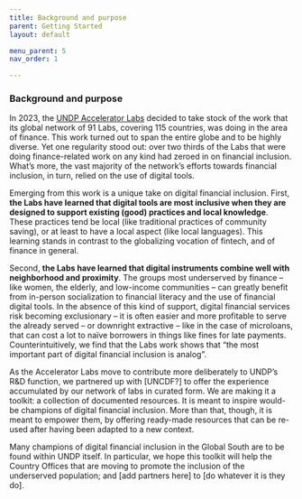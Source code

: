 ```yaml
---
title: Background and purpose 
parent: Getting Started
layout: default

menu_parent: 5
nav_order: 1

---
```


### Background and purpose 

In 2023, the [UNDP Accelerator Labs](https://acceleratorlabs.undp.org) decided to take stock of the work that its global network of 91 Labs, covering 115 countries, was doing in the area of finance. This work turned out to span the entire globe and to be highly diverse. Yet one regularity stood out: over two thirds of the Labs that were doing finance-related work on any kind had zeroed in on financial inclusion. What’s more, the vast majority of the network’s efforts towards financial inclusion, in turn, relied on the use of digital tools. 

Emerging from this work is a unique take on digital financial inclusion. First, **the Labs have learned that digital tools are most inclusive when they are designed to support existing (good) practices and local knowledge**. These practices tend be local (like traditional practices of community saving), or at least to have a local aspect (like local languages). This learning stands in contrast to the globalizing vocation of fintech, and of finance in general. 

Second, **the Labs have learned that digital instruments combine well with neighborhood and proximity**. The groups most underserved by finance – like women, the elderly, and low-income communities – can greatly benefit from in-person socialization to financial literacy and the use of financial digital tools. In the absence of this kind of support, digital financial services risk becoming exclusionary – it is often easier and more profitable to serve the already served – or downright extractive – like in the case of microloans, that can cost a lot to naïve borrowers in things like fines for late payments. Counterintuitively, we find that the Labs work shows that “the most important part of digital financial inclusion is analog”.

As the Accelerator Labs move to contribute more deliberately to UNDP’s R&D function, we partnered up with [UNCDF?] to offer the experience accumulated by our network of labs in curated form. We are making it a toolkit: a collection of documented resources. It is meant to inspire would-be champions of digital financial inclusion. More than that, though, it is meant to empower them, by offering ready-made resources that can be re-used after having been adapted to a new context. 

Many champions of digital financial inclusion in the Global South are to be found within UNDP itself. In particular, we hope this toolkit will help the Country Offices that are moving to promote the inclusion of the underserved population; and [add partners here] to [do whatever it is they do].
